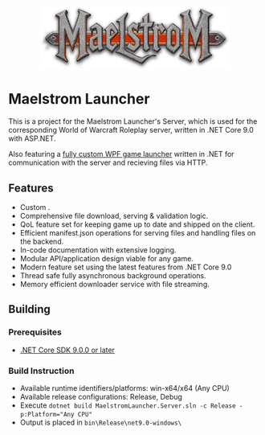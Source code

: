 <p align="center">
  <img src="Resources/logo.png" width="75%" height="75%">
</p>

# Maelstrom Launcher

This is a project for the Maelstrom Launcher's Server, which is used for the corresponding World of Warcraft Roleplay server, written in .NET Core 9.0 with ASP.NET.

Also featuring a [fully custom WPF game launcher](https://github.com/Cenatm/MaelstromLauncher) written in .NET for communication with the server and recieving files via HTTP.


## Features

- Custom .
- Comprehensive file download, serving & validation logic.
- QoL feature set for keeping game up to date and shipped on the client.
- Efficient manifest.json operations for serving files and handling files on the backend.
- In-code documentation with extensive logging.
- Modular API/application design viable for any game.
- Modern feature set using the latest features from .NET Core 9.0
- Thread safe fully asynchronous background operations.
- Memory efficient downloader service with file streaming.

## Building

### Prerequisites

* [.NET Core SDK 9.0.0 or later](https://dotnet.microsoft.com/en-us/download/dotnet/9.0)

### Build Instruction

* Available runtime identifiers/platforms: win-x64/x64 (Any CPU)
* Available release configurations: Release, Debug
* Execute `dotnet build MaelstromLauncher.Server.sln -c Release -p:Platform="Any CPU"`
* Output is placed in `bin\Release\net9.0-windows\`
